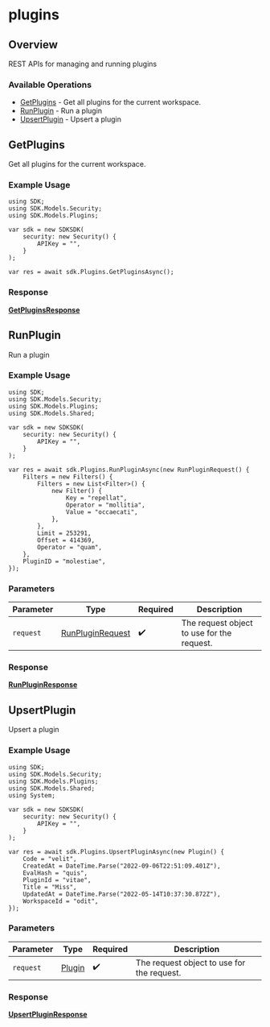# plugins

## Overview

REST APIs for managing and running plugins

### Available Operations

* [GetPlugins](#getplugins) - Get all plugins for the current workspace.
* [RunPlugin](#runplugin) - Run a plugin
* [UpsertPlugin](#upsertplugin) - Upsert a plugin

## GetPlugins

Get all plugins for the current workspace.

### Example Usage

```unity
using SDK;
using SDK.Models.Security;
using SDK.Models.Plugins;

var sdk = new SDKSDK(
    security: new Security() {
        APIKey = "",
    }
);

var res = await sdk.Plugins.GetPluginsAsync();
```


### Response

**[GetPluginsResponse](../../Models/Plugins/GetPluginsResponse.md)**


## RunPlugin

Run a plugin

### Example Usage

```unity
using SDK;
using SDK.Models.Security;
using SDK.Models.Plugins;
using SDK.Models.Shared;

var sdk = new SDKSDK(
    security: new Security() {
        APIKey = "",
    }
);

var res = await sdk.Plugins.RunPluginAsync(new RunPluginRequest() {
    Filters = new Filters() {
        Filters = new List<Filter>() {
            new Filter() {
                Key = "repellat",
                Operator = "mollitia",
                Value = "occaecati",
            },
        },
        Limit = 253291,
        Offset = 414369,
        Operator = "quam",
    },
    PluginID = "molestiae",
});
```

### Parameters

| Parameter                                                    | Type                                                         | Required                                                     | Description                                                  |
| ------------------------------------------------------------ | ------------------------------------------------------------ | ------------------------------------------------------------ | ------------------------------------------------------------ |
| `request`                                                    | [RunPluginRequest](../../Models/Plugins/RunPluginRequest.md) | :heavy_check_mark:                                           | The request object to use for the request.                   |


### Response

**[RunPluginResponse](../../Models/Plugins/RunPluginResponse.md)**


## UpsertPlugin

Upsert a plugin

### Example Usage

```unity
using SDK;
using SDK.Models.Security;
using SDK.Models.Plugins;
using SDK.Models.Shared;
using System;

var sdk = new SDKSDK(
    security: new Security() {
        APIKey = "",
    }
);

var res = await sdk.Plugins.UpsertPluginAsync(new Plugin() {
    Code = "velit",
    CreatedAt = DateTime.Parse("2022-09-06T22:51:09.401Z"),
    EvalHash = "quis",
    PluginId = "vitae",
    Title = "Miss",
    UpdatedAt = DateTime.Parse("2022-05-14T10:37:30.872Z"),
    WorkspaceId = "odit",
});
```

### Parameters

| Parameter                                  | Type                                       | Required                                   | Description                                |
| ------------------------------------------ | ------------------------------------------ | ------------------------------------------ | ------------------------------------------ |
| `request`                                  | [Plugin](../../Models/Shared/Plugin.md)    | :heavy_check_mark:                         | The request object to use for the request. |


### Response

**[UpsertPluginResponse](../../Models/Plugins/UpsertPluginResponse.md)**

